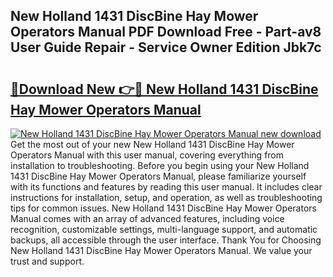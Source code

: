 ## New Holland 1431 DiscBine Hay Mower Operators Manual PDF Download Free - Part-av8 User Guide Repair - Service Owner Edition Jbk7c

# <h2><a href="http://bc63346.oget.top/?id=New+Holland+1431+DiscBine+Hay+Mower+Operators+Manual">🔗Download New 👉🔴 New Holland 1431 DiscBine Hay Mower Operators Manual</a></h2>

[![New Holland 1431 DiscBine Hay Mower Operators Manual new download](https://i.imgur.com/5g1atiW.png)](http://bc63346.oget.top/?id=New+Holland+1431+DiscBine+Hay+Mower+Operators+Manual)
Get the most out of your new New Holland 1431 DiscBine Hay Mower Operators Manual with this user manual, covering everything from installation to troubleshooting. Before you begin using your New Holland 1431 DiscBine Hay Mower Operators Manual, please familiarize yourself with its functions and features by reading this user manual. It includes clear instructions for installation, setup, and operation, as well as troubleshooting tips for common issues. New Holland 1431 DiscBine Hay Mower Operators Manual comes with an array of advanced features, including voice recognition, customizable settings, multi-language support, and automatic backups, all accessible through the user interface. Thank You for Choosing New Holland 1431 DiscBine Hay Mower Operators Manual. We value your trust and support.
